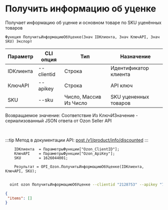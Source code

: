 ﻿---
sidebar_position: 3
---

# Получить информацию об уценке
 Получает информацию об уценке и основном товаре по SKU уценённых товаров



`Функция ПолучитьИнформациюОбУценке(Знач IDКлиента, Знач КлючAPI, Знач SKU) Экспорт`

  | Параметр | CLI опция | Тип | Назначение |
  |-|-|-|-|
  | IDКлиента | --clientid | Строка | Идентификатор клиента |
  | КлючAPI | --apikey | Строка | API ключ |
  | SKU | --sku | Число, Массив Из Число | SKU уцененных товаров |

  
  Возвращаемое значение:   Соответствие Из КлючИЗначение - сериализованный JSON ответа от Ozon Seller API

<br/>

:::tip
Метод в документации API: [post /v1/product/info/discounted](https://docs.ozon.ru/api/seller/#operation/ProductAPI_GetProductInfoDiscounted)
:::
<br/>


```bsl title="Пример кода"
    IDКлиента  = ПараметрыФункции["Ozon_ClientID"];
    КлючAPI    = ПараметрыФункции["Ozon_ApiKey"];
    SKU        = 1626044001;

    Результат = OPI_Ozon.ПолучитьИнформациюОбУценке(IDКлиента, КлючAPI, SKU);
```



```sh title="Пример команды CLI"
    
  oint ozon ПолучитьИнформациюОбУценке --clientid "2128753" --apikey "7cc90d26-33e4-499b..." --sku %sku%

```

```json title="Результат"
{
 "items": []
}
```

